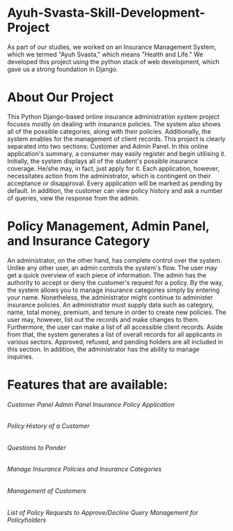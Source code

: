 # Ayuh-Svasta-Skill-Development-Project
As part of our studies, we worked on an Insurance Management System, which we termed "Ayuh Svasta," which means "Health and Life." We developed this project using the python stack of web development, which gave us a strong foundation in Django. 

# About Our Project

This Python Django-based online insurance administration system project focuses mostly on dealing with insurance policies. The system also shows all of the possible categories, along with their policies. Additionally, the system enables for the management of client records. This project is clearly separated into two sections: Customer and Admin Panel. In this online application's summary, a consumer may easily register and begin utilising it. Initially, the system displays all of the student's possible insurance coverage. He/she may, in fact, just apply for it. Each application, however, necessitates action from the administrator, which is contingent on their acceptance or disapproval. Every application will be marked as pending by default. In addition, the customer can view policy history and ask a number of queries, view the response from the admin.

# Policy Management, Admin Panel, and Insurance Category

An administrator, on the other hand, has complete control over the system. Unlike any other user, an admin controls the system's flow. The user may get a quick overview of each piece of information. The admin has the authority to accept or deny the customer's request for a policy. By the way, the system allows you to manage insurance categories simply by entering your name. Nonetheless, the administrator might continue to administer insurance policies. An administrator must supply data such as category, name, total money, premium, and tenure in order to create new policies. The user may, however, list out the records and make changes to them. Furthermore, the user can make a list of all accessible client records.
Aside from that, the system generates a list of overall records for all applicants in various sectors. Approved, refused, and pending holders are all included in this section. In addition, the administrator has the ability to manage inquiries.

# Features that are available:
###### Customer Panel Admin Panel Insurance Policy Application
###### Policy History of a Customer
###### Questions to Ponder
###### Manage Insurance Policies and Insurance Categories
###### Management of Customers
###### List of Policy Requests to Approve/Decline Query Management for Policyholders
